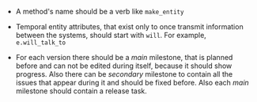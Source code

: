 - A method's name should be a verb like `make_entity`
- Temporal entity attributes, that exist only to once transmit information between the systems, should start with `will`. For example, `e.will_talk_to`

- For each version there should be a *main* milestone, that is planned before and can not be edited during itself, because it should show progress. Also there can be *secondary* milestone to contain all the issues that appear during it and should be fixed before. Also each *main* milestone should contain a release task.
